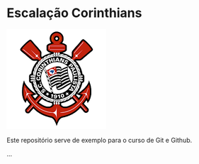 # Escalação Corinthians

![](/corinthians.png)

Este repositório serve de exemplo para o curso de Git e Github.

...